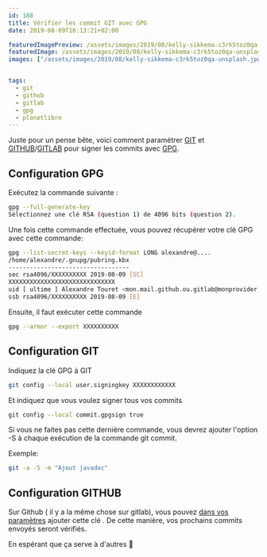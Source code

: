 ```yaml
---
id: 188
title: Vérifier les commit GIT avec GPG
date: 2019-08-09T16:13:21+02:00

featuredImagePreview: /assets/images/2019/08/kelly-sikkema-c3rk5toz0qa-unsplash.jpg
featuredImage: /assets/images/2019/08/kelly-sikkema-c3rk5toz0qa-unsplash.jpg
images: ["/assets/images/2019/08/kelly-sikkema-c3rk5toz0qa-unsplash.jpg"]


tags:
  - git
  - github
  - gitlab
  - gpg
  - planetlibre
---
```

Juste pour un pense bête, voici comment paramétrer [GIT](https://git-scm.com/) et [GITHUB](https://github.com/)/[GITLAB](https://about.gitlab.com/) pour signer les commits avec [GPG](https://gnupg.org).

## Configuration GPG

Exécutez la commande suivante :

```bash
gpg --full-generate-key
Sélectionnez une clé RSA (question 1) de 4096 bits (question 2).
```

Une fois cette commande effectuée, vous pouvez récupérer votre clé GPG avec cette commande:


```bash
gpg --list-secret-keys --keyid-format LONG alexandre@....
/home/alexandre/.gnupg/pubring.kbx
----------------------------------
sec rsa4096/XXXXXXXXXX 2019-08-09 [SC]
XXXXXXXXXXXXXXXXXXXXXXXXXXXXXX
uid [ ultime ] Alexandre Touret <mon.mail.github.ou.gitlab@monprovider.fr>
ssb rsa4096/XXXXXXXXXX 2019-08-09 [E]
```

Ensuite, il faut exécuter cette commande 

```bash
gpg --armor --export XXXXXXXXXX
```

## Configuration GIT

Indiquez la clé GPG à GIT
```bash
git config --local user.signingkey XXXXXXXXXXXX
```


Et indiquez que vous voulez signer tous vos commits

```bash
git config --local commit.gpgsign true
```


Si vous ne faites pas cette dernière commande, vous devrez ajouter l'option -S à chaque exécution de la commande git commit.

Exemple:
```bash
git -a -S -m "Ajout javadoc"
```


## Configuration GITHUB

Sur Github ( il y a la même chose sur gitlab), vous pouvez [dans vos paramètres](https://github.com/settings/keys) ajouter cette clé . De cette manière, vos prochains commits envoyés seront vérifiés.


En espérant que ça serve à d'autres 🙂
